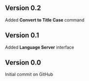 ## Version 0.2

Added **Convert to Title Case** command

## Version 0.1

Added **Language Server** interface

## Version 0.0

Initial commit on GitHub

